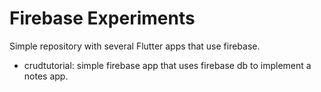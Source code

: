 # Firebase Experiments
Simple repository with several Flutter apps that use firebase.

* crudtutorial: simple firebase app that uses firebase db to implement a notes app.
